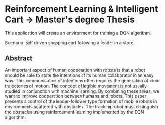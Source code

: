 # Reinforcement Learning & Intelligent Cart -> Master's degree Thesis

This application will create an environment for training a DQN algorithm.

Scenario: self driven shopping cart following a leader in a store.

## Abstract 
An important aspect of human cooperation with robots is that a robot should be able to state the intentions of its human collaborator in an easy way. This communication of intentions often requires the generation of clear trajectories of motion. The concept of legible movement is not usually studied in conjunction with machine learning. By combining these areas, we want to improve cooperation between humans and robots. This paper presents a control of the leader-follower type formation of mobile robots in environments scattered with obstacles. The tracking robot must distinguish the obstacles using reinforcement learning implemented by the DQN algorithm.
